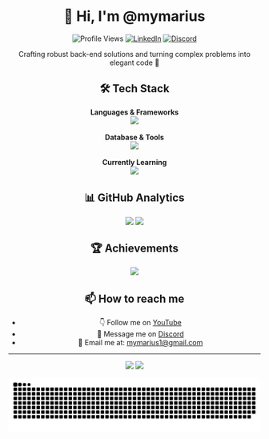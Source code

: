 <div align="center">
<h1> 👋 Hi, I'm @mymarius </h1>

![Profile Views](https://komarev.com/ghpvc/?username=mymarius&color=blue)
[![LinkedIn](https://img.shields.io/badge/LinkedIn-Connect-blue)](your-linkedin-url)
[![Discord](https://img.shields.io/badge/Discord-Chat-7289DA)](your-discord-url)

<p> Crafting robust back-end solutions and turning complex problems into elegant code 💖 </p>

<h2> 🛠️ Tech Stack </h2>

**Languages & Frameworks**  
<img src="https://skillicons.dev/icons?i=js,ts,cs,react,nodejs&theme=dark" />

**Database & Tools**  
<img src="https://skillicons.dev/icons?i=mongodb,html,css,vscode,atom,discord&theme=dark" />

**Currently Learning**  
<img src="https://skillicons.dev/icons?i=python,docker,kubernetes&theme=dark" />

<h2> 📊 GitHub Analytics </h2>

<p align="center">
<img height="180em" src="https://github-readme-stats.vercel.app/api?username=mymarius&show_icons=true&theme=dark" />
<img height="180em" src="https://github-readme-stats.vercel.app/api/top-langs/?username=mymarius&layout=compact&theme=dark"/>
</p>

<h2> 🏆 Achievements </h2>
<img src="https://github-profile-trophy.vercel.app/?username=mymarius&theme=onedark&row=2&column=3" />

<h2> 📫 How to reach me </h2>

- 👇 Follow me on [YouTube](https://www.youtube.com/@marius_tracks/)
- 💬 Message me on [Discord](mymarius)
- 📧 Email me at: mymarius1@gmail.com

---
<p align="center">
  <img src="https://img.shields.io/badge/Code%20Quality-A%2B-brightgreen" />
  <img src="https://img.shields.io/badge/Always%20Learning-24%2F7-red" />
</p>

<img src="https://raw.githubusercontent.com/platane/snk/output/github-contribution-grid-snake.svg" />
</div>
